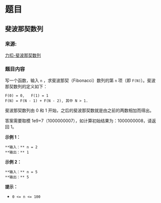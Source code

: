 # 题目

## 斐波那契数列

### 来源:

[力扣-斐波那契数列](https://leetcode-cn.com/problems/fei-bo-na-qi-shu-lie-lcof/)

### 题目内容

写一个函数，输入 `n` ，求斐波那契（Fibonacci）数列的第 `n` 项（即 `F(N)`）。斐波那契数列的定义如下：

    
    
    F(0) = 0,   F(1) = 1
    F(N) = F(N - 1) + F(N - 2), 其中 N > 1.

斐波那契数列由 0 和 1 开始，之后的斐波那契数就是由之前的两数相加而得出。

答案需要取模 1e9+7（1000000007），如计算初始结果为：1000000008，请返回 1。

**示例 1：**

    
    
    **输入：** n = 2
    **输出：** 1
    

**示例 2：**

    
    
    **输入：** n = 5
    **输出：** 5
    

**提示：**

  * `0 <= n <= 100`

